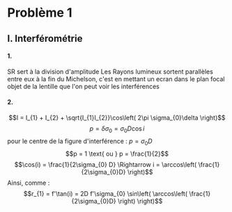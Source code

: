 # Problème 1
## I. Interférométrie
#### 1.
SR sert à la division d'amplitude
Les Rayons lumineux sortent parallèles entre eux à la fin du Michelson, c'est en mettant un ecran dans le plan focal objet de la lentille que l'on peut voir les interférences

#### 2.
$$I = I_{1} + I_{2} + \sqrt{I_{1}I_{2}}\cos\left( 2\pi \sigma_{0}\delta \right)$$
$$p = \delta \sigma_{0} = \sigma_{0} D \cos i$$
pour le centre de la figure d'interférence : $p=\sigma_{0}D$
$$p = 1 \text{ ou } p = \frac{1}{2}$$
$$\cos(i) = \frac{1}{2\sigma_{0} D} \Rightarrow i = \arccos\left( \frac{1}{2\sigma_{0}D} \right)$$
Ainsi, comme : 
$$r_{1} = f'\tan(i) = 2D f'\sigma_{0} \sin\left( \arccos\left( \frac{1}{2\sigma_{0}D} \right) \right)$$
